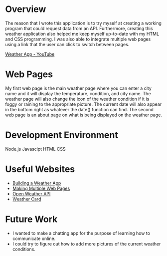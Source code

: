 # Overview

The reason that I wrote this application is to try myself at creating a working program that could request data from an API. Furthermore, creating this weather application also helped me keep myself up-to-date with my HTML and CSS programming. I was also able to integrate multiple web pages using a link that the user can click to switch between pages.

[Weather App - YouTube](https://youtu.be/NyhaCt7PwmU)

# Web Pages

My first web page is the main weather page where you can enter a city name and it will display the temperature, condition, and city name. The weather page will also change the icon of the weather condition if it is foggy or raining to the appropriate picture. The current date will also appear in the bottom right as whatever the date() function can find.
The second web page is an about page on what is being displayed on the weather page.

# Development Environment

Node.js
Javascipt
HTML
CSS

# Useful Websites

* [Building a Weather App](https://www.youtube.com/watch?v=nc3IoAiu-ew)
* [Making Multiple Web Pages](https://www.youtube.com/watch?v=vV28ilGSJGQ&t=398s)
* [Open Weather API](https://openweathermap.org/)
* [Weather Card](https://codepen.io/takeradi/pen/ONJzEv?__cf_chl_jschl_tk__=6643e444d974a1b26a45b62d914145a758bb5416-1576874751-0-AUrTt_ikqoqxNkTweUpEKXiJPdaOLg-fOJ4B6ivXGeToLyR7_etR3aoX7w9xFDWiaxaVu7QL8DZlu6xpUgoLNrLmLZfTrcy1rI7r7ybKhZQszAxQ3uqFneu9QhRNZe1lVi5SlYMbkgvz6mwIXVuu8ENSHbby-8-TD47Eb9i4Q1mt12xlh1TIx5D_Sjz1ryEMZkSKHZh4-tRoZwmW9Y8wkMD58rz33yul762TbfXvf_naP5cZnTmocBHnlyR9GQhUr7mitT6M-pqydkwssnNgj7PeObh788Q1G5t4qZbcMy_Myh4DqZd3NfJVkRNdTNUZQQkKxJf9a81bYh-jsKHF-tkCpxiqylcb0Nw-WXDvgoEN)


# Future Work

* I wanted to make a chatting app for the purpose of learning how to communicate online.
* I could try to figure out how to add more pictures of the current weather conditions.